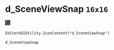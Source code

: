 # d_SceneViewSnap `16x16`
<img src="/img/d_SceneViewSnap.png" width=16 height=16>

``` CSharp
EditorGUIUtility.IconContent("d_SceneViewSnap")
```
```
d_SceneViewSnap
```
